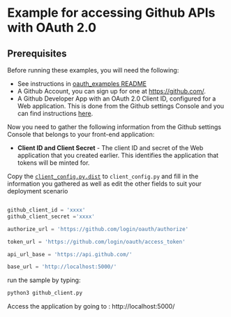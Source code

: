 
# Example for accessing Github APIs with OAuth 2.0

## Prerequisites

Before running these examples, you will need the following:

* See instructions in [oauth_examples README](../README.md)
* A Github  Account, you can sign up for one at https://github.com/.
* A Github Developer App with an OAuth 2.0 Client ID, configured for a Web application. This is done from the Github settings Console and you can find instructions [here]([https://developers.google.com/identity/protocols/oauth2](https://docs.github.com/en/developers/apps/building-oauth-apps/creating-an-oauth-app)). 



Now you need to gather the following information from the Github settings Console that belongs to your front-end application:
- **Client ID and Client Secret**  - The client ID and secret of the Web application that you created earlier. This identifies the application that tokens will be minted for.

Copy the [`client_config.py.dist`](client_config.py.dist) to `client_config.py` and fill in the information you gathered as well as edit the other fields to suit your deployment scenario

```python

github_client_id = 'xxxx'
github_client_secret ='xxxx'

authorize_url = 'https://github.com/login/oauth/authorize'

token_url = 'https://github.com/login/oauth/access_token'

api_url_base = 'https://api.github.com/'

base_url = 'http://localhost:5000/'

```

run the sample by typing:

``` bash
python3 github_client.py
```
Access the application by going to : http://localhost:5000/
